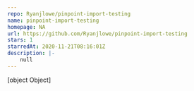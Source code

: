 ```yaml
---
repo: Ryanjlowe/pinpoint-import-testing
name: pinpoint-import-testing
homepage: NA
url: https://github.com/Ryanjlowe/pinpoint-import-testing
stars: 1
starredAt: 2020-11-21T08:16:01Z
description: |-
    null
---
```


[object Object]
